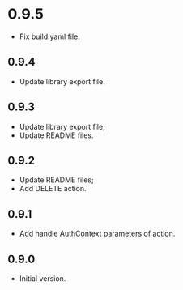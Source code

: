 # 0.9.5

- Fix build.yaml file.

## 0.9.4

- Update library export file.

## 0.9.3

- Update library export file;
- Update README files.

## 0.9.2

- Update README files;
- Add DELETE action.

## 0.9.1

- Add handle AuthContext parameters of action.

## 0.9.0

- Initial version.
